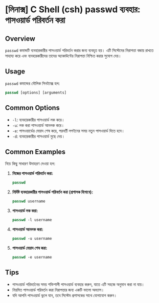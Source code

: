 # [লিনাক্স] C Shell (csh) passwd ব্যবহার: পাসওয়ার্ড পরিবর্তন করা

## Overview
`passwd` কমান্ডটি ব্যবহারকারীর পাসওয়ার্ড পরিবর্তন করার জন্য ব্যবহৃত হয়। এটি সিস্টেমের নিরাপত্তা বজায় রাখতে সাহায্য করে এবং ব্যবহারকারীদের তাদের অ্যাকাউন্টের নিরাপত্তা নিশ্চিত করার সুযোগ দেয়।

## Usage
`passwd` কমান্ডের মৌলিক সিনট্যাক্স হল:

```csh
passwd [options] [arguments]
```

## Common Options
- `-l`: ব্যবহারকারীর পাসওয়ার্ড লক করে।
- `-u`: লক করা পাসওয়ার্ড আনলক করে।
- `-e`: পাসওয়ার্ডের মেয়াদ শেষ করে, পরবর্তী লগইনের সময় নতুন পাসওয়ার্ড দিতে হবে।
- `-d`: ব্যবহারকারীর পাসওয়ার্ড মুছে দেয়।

## Common Examples
নিচে কিছু সাধারণ উদাহরণ দেওয়া হল:

1. **নিজের পাসওয়ার্ড পরিবর্তন করা:**
   ```csh
   passwd
   ```

2. **নির্দিষ্ট ব্যবহারকারীর পাসওয়ার্ড পরিবর্তন করা (প্রশাসক হিসাবে):**
   ```csh
   passwd username
   ```

3. **পাসওয়ার্ড লক করা:**
   ```csh
   passwd -l username
   ```

4. **পাসওয়ার্ড আনলক করা:**
   ```csh
   passwd -u username
   ```

5. **পাসওয়ার্ড মেয়াদ শেষ করা:**
   ```csh
   passwd -e username
   ```

## Tips
- পাসওয়ার্ড পরিবর্তনের সময় শক্তিশালী পাসওয়ার্ড ব্যবহার করুন, যাতে এটি সহজে অনুমান করা না যায়।
- নিয়মিত পাসওয়ার্ড পরিবর্তন করা নিরাপত্তার জন্য একটি ভালো অভ্যাস।
- যদি আপনি পাসওয়ার্ড ভুলে যান, তবে সিস্টেম প্রশাসকের সাথে যোগাযোগ করুন।